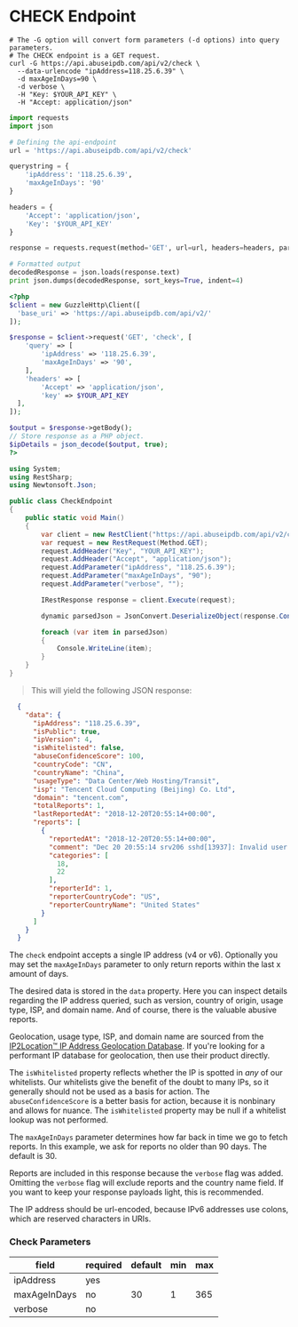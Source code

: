 # CHECK Endpoint

```shell
# The -G option will convert form parameters (-d options) into query parameters.
# The CHECK endpoint is a GET request.
curl -G https://api.abuseipdb.com/api/v2/check \
  --data-urlencode "ipAddress=118.25.6.39" \
  -d maxAgeInDays=90 \
  -d verbose \
  -H "Key: $YOUR_API_KEY" \
  -H "Accept: application/json"
```

```python
import requests
import json

# Defining the api-endpoint
url = 'https://api.abuseipdb.com/api/v2/check'

querystring = {
    'ipAddress': '118.25.6.39',
    'maxAgeInDays': '90'
}

headers = {
    'Accept': 'application/json',
    'Key': '$YOUR_API_KEY'
}

response = requests.request(method='GET', url=url, headers=headers, params=querystring)

# Formatted output
decodedResponse = json.loads(response.text)
print json.dumps(decodedResponse, sort_keys=True, indent=4)
```

```php
<?php
$client = new GuzzleHttp\Client([
  'base_uri' => 'https://api.abuseipdb.com/api/v2/'
]);

$response = $client->request('GET', 'check', [
	'query' => [
		'ipAddress' => '118.25.6.39',
		'maxAgeInDays' => '90',
	],
	'headers' => [
		'Accept' => 'application/json',
		'key' => $YOUR_API_KEY
  ],
]);

$output = $response->getBody();
// Store response as a PHP object.
$ipDetails = json_decode($output, true);
?>
```

```csharp
using System;
using RestSharp;
using Newtonsoft.Json;

public class CheckEndpoint
{
    public static void Main()
    {
        var client = new RestClient("https://api.abuseipdb.com/api/v2/check");
        var request = new RestRequest(Method.GET);
        request.AddHeader("Key", "YOUR_API_KEY");
        request.AddHeader("Accept", "application/json");
        request.AddParameter("ipAddress", "118.25.6.39");
        request.AddParameter("maxAgeInDays", "90");
        request.AddParameter("verbose", "");

        IRestResponse response = client.Execute(request);

        dynamic parsedJson = JsonConvert.DeserializeObject(response.Content);

        foreach (var item in parsedJson)
        {
            Console.WriteLine(item);
        }
    }
}
```

> This will yield the following JSON response:

```json
  {
    "data": {
      "ipAddress": "118.25.6.39",
      "isPublic": true,
      "ipVersion": 4,
      "isWhitelisted": false,
      "abuseConfidenceScore": 100,
      "countryCode": "CN",
      "countryName": "China",
      "usageType": "Data Center/Web Hosting/Transit",
      "isp": "Tencent Cloud Computing (Beijing) Co. Ltd",
      "domain": "tencent.com",
      "totalReports": 1,
      "lastReportedAt": "2018-12-20T20:55:14+00:00",
      "reports": [
        {
          "reportedAt": "2018-12-20T20:55:14+00:00",
          "comment": "Dec 20 20:55:14 srv206 sshd[13937]: Invalid user oracle from 118.25.6.39",
          "categories": [
            18,
            22
          ],
          "reporterId": 1,
          "reporterCountryCode": "US",
          "reporterCountryName": "United States"
        }
      ]
    }
  }
```

The `check` endpoint accepts a single IP address (v4 or v6). Optionally you may set the `maxAgeInDays` parameter to only return reports within the last x amount of days.

The desired data is stored in the `data` property. Here you can inspect details regarding the IP address queried, such as version, country of origin, usage type, ISP, and domain name. And of course, there is the valuable abusive reports.

Geolocation, usage type, ISP, and domain name are sourced from the [IP2Location™ IP Address Geolocation Database](https://www.ip2location.com/database/ip2location). If you're looking for a performant IP database for geolocation, then use their product directly.

The `isWhitelisted` property reflects whether the IP is spotted in *any* of our whitelists. Our whitelists give the benefit of the doubt to many IPs, so it generally should not be used as a basis for action. The `abuseConfidenceScore` is a better basis for action, because it is nonbinary and allows for nuance. The `isWhitelisted` property may be null if a whitelist lookup was not performed.

The `maxAgeInDays` parameter determines how far back in time we go to fetch reports. In this example, we ask for reports no older than 90 days. The default is 30.

Reports are included in this response because the `verbose` flag was added. Omitting the `verbose` flag will exclude reports and the country name field. If you want to keep your response payloads light, this is recommended.

The IP address should be url-encoded, because IPv6 addresses use colons, which are reserved characters in URIs.

### Check Parameters

| field        | required | default | min | max |
|--------------|----------|---------|-----|-----|
| ipAddress    | yes      |         |     |     |
| maxAgeInDays | no       | 30      | 1   | 365 |
| verbose      | no       |         |     |     |
